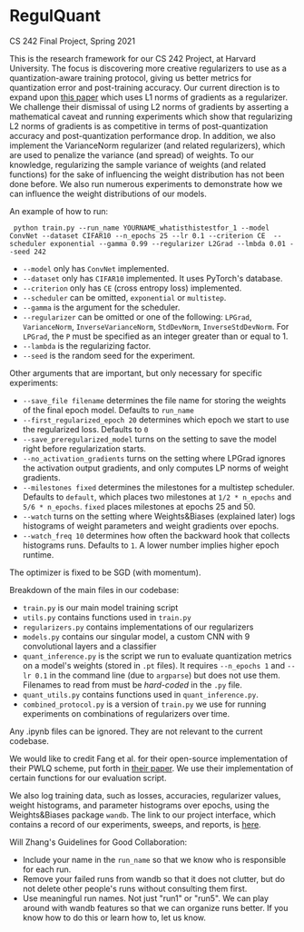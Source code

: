 # RegulQuant
CS 242 Final Project, Spring 2021

This is the research framework for our CS 242 Project, at Harvard University. The focus is 
discovering more creative regularizers to use as a quantization-aware training protocol, giving us 
better metrics for quantization error and post-training accuracy. Our current direction is
to expand upon [this paper](https://arxiv.org/abs/2002.07520) which uses L1 
norms of gradients as a regularizer. We challenge their dismissal of using L2 norms of 
gradients by asserting a mathematical caveat and running experiments which show that 
regularizing L2 norms of gradients is as competitive in terms of post-quantization
accuracy and post-quantization performance drop. In addition, we also implement the VarianceNorm 
regularizer (and related regularizers), which are used to penalize the variance (and spread) of weights. 
To our knowledge, regularizing the sample variance of weights (and related functions) for the sake of
influencing the weight distribution has not been done before.
We also run numerous experiments to demonstrate how we can influence the weight distributions 
of our models.


An example of how to run:

``
python train.py --run_name YOURNAME_whatisthistestfor_1 --model ConvNet --dataset CIFAR10 --n_epochs 25 --lr 0.1 --criterion CE 
--scheduler exponential --gamma 0.99 --regularizer L2Grad --lmbda 0.01 --seed 242``

- `--model` only has `ConvNet` implemented.
- `--dataset` only has `CIFAR10` implemented. It uses PyTorch's database.
- `--criterion` only has `CE` (cross entropy loss) implemented.
-  `--scheduler` can be omitted, `exponential` or `multistep`. 
- `--gamma` is the argument for the scheduler.
- `--regularizer` can be omitted or one of the following: `LPGrad`, `VarianceNorm`, `InverseVarianceNorm`, `StdDevNorm`, `InverseStdDevNorm`. For `LPGrad`, the `P` must be specified as an integer greater than or equal to 1. 
- `--lambda` is the regularizing factor. 
- `--seed` is the random seed for the experiment.

Other arguments that are important, but only necessary for specific experiments:
- `--save_file filename` determines the file name for storing the weights of the final epoch model. Defaults to `run_name`
- `--first_regularized_epoch 20` determines which epoch we start to use the regularized loss. Defaults to `0`
- `--save_preregularized_model` turns on the setting to save the model right before regularization starts. 
- `--no_activation_gradients` turns on the setting where LPGrad ignores the activation output gradients, and only computes LP norms of weight gradients.
- `--milestones fixed` determines the milestones for a multistep scheduler. Defaults to `default`, which places two milestones
    at `1/2 * n_epochs` and `5/6 * n_epochs`. `fixed` places milestones at epochs 25 and 50.
- `--watch` turns on the setting where Weights&Biases (explained later) logs histograms of weight parameters and weight gradients over epochs.
- `--watch_freq 10` determines how often the backward hook that collects histograms runs. Defaults to `1`. A lower number implies higher epoch runtime.

The optimizer is fixed to be SGD (with momentum). 

Breakdown of the main files in our codebase:
- `train.py` is our main model training script
- `utils.py` contains functions used in `train.py`
- `regularizers.py` contains implementations of our regularizers
- `models.py` contains our singular model, a custom CNN with 9 convolutional layers and a classifier
- `quant_inference.py` is the script we run to evaluate quantization metrics on a model's weights (stored in `.pt` files). It requires `--n_epochs 1`
    and `--lr 0.1` in the command line (due to `argparse`) but does not use them. Filenames to read from must be _hard-coded_ in the `.py` file.
- `quant_utils.py` contains functions used in `quant_inference.py`.
- `combined_protocol.py` is a version of `train.py` we use for running experiments on combinations of regularizers over time.

Any .ipynb files can be ignored. They are not relevant to the current codebase.

We would like to credit Fang et al. for their open-source implementation of their PWLQ scheme, put forth in [their paper](https://arxiv.org/abs/2002.00104).
We use their implementation of certain functions for our evaluation script.

We also log training data, such as losses, accuracies, regularizer values, weight histograms, and parameter histograms over epochs, using
the Weights&Biases package `wandb`. The link to our project interface, which contains a record of our experiments, sweeps, and reports, is
[here](https://wandb.ai/womeiyouleezi/RegulQuant).


Will Zhang's Guidelines for Good Collaboration:
- Include your name in the `run_name` so that we know who is responsible for each run.
- Remove your failed runs from wandb so that it does not clutter, but do not delete other people's runs without consulting them first.
- Use meaningful run names. Not just "run1" or "run5". We can play around with wandb features so that we can organize runs better. If you know how to do this or learn how to, let us know.
